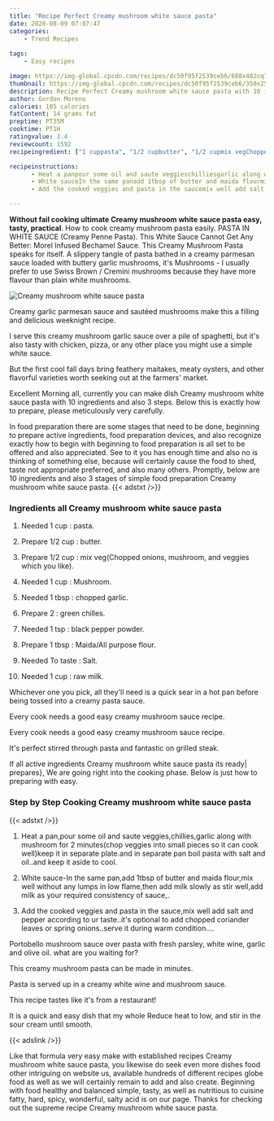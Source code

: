 ```yaml
---
title: "Recipe Perfect Creamy mushroom white sauce pasta"
date: 2020-08-09 07:07:47
categories:
    - Trend Recipes
    
tags:
    - Easy recipes

image: https://img-global.cpcdn.com/recipes/dc50f95f2539ceb6/680x482cq70/creamy-mushroom-white-sauce-pasta-recipe-main-photo.jpg
thumbnail: https://img-global.cpcdn.com/recipes/dc50f95f2539ceb6/350x250cq70/creamy-mushroom-white-sauce-pasta-recipe-main-photo.jpg
description: Recipe Perfect Creamy mushroom white sauce pasta with 10 ingredients and 3 stages of easy cooking.
author: Gordon Moreno
calories: 105 calories
fatContent: 14 grams fat
preptime: PT35M
cooktime: PT1H
ratingvalue: 3.4
reviewcount: 1592
recipeingredient: ["1 cuppasta", "1/2 cupbutter", "1/2 cupmix vegChopped onions mushroom and veggies which you like", "1 cupMushroom", "1 tbspchopped garlic", "2green chilles", "1 tspblack pepper powder", "1 tbspMaidaAll purpose flour", "To tasteSalt", "1 cupraw milk"]

recipeinstructions: 
      - Heat a panpour some oil and saute veggieschilliesgarlic along with mushroom for 2 minuteschop veggies into small pieces so it can cook wellkeep it in separate plateand in separate pan boil pasta with salt and oiland keep it aside to cool 
      - White sauceIn the same panadd 1tbsp of butter and maida flourmix well without any lumps in low flamethen add milk slowly as stir welladd milk as your required consistency of sauce 
      - Add the cooked veggies and pasta in the saucemix well add salt and pepper according to ur tasteits optional to add chopped coriander leaves or spring onionsserve it during warm condition

---
```




**Without fail cooking ultimate Creamy mushroom white sauce pasta easy, tasty, practical**. How to cook creamy mushroom pasta easily. PASTA IN WHITE SAUCE (Creamy Penne Pasta). This White Sauce Cannot Get Any Better: Morel Infused Bechamel Sauce. This Creamy Mushroom Pasta speaks for itself. A slippery tangle of pasta bathed in a creamy parmesan sauce loaded with buttery garlic mushrooms, it&#39;s Mushrooms - I usually prefer to use Swiss Brown / Cremini mushrooms because they have more flavour than plain white mushrooms.


![Creamy mushroom white sauce pasta](https://img-global.cpcdn.com/recipes/dc50f95f2539ceb6/680x482cq70/creamy-mushroom-white-sauce-pasta-recipe-main-photo.jpg "Creamy mushroom white sauce pasta")



Creamy garlic parmesan sauce and sautéed mushrooms make this a filling and delicious weeknight recipe.

I serve this creamy mushroom garlic sauce over a pile of spaghetti, but it&#39;s also tasty with chicken, pizza, or any other place you might use a simple white sauce.

But the first cool fall days bring feathery maitakes, meaty oysters, and other flavorful varieties worth seeking out at the farmers&#39; market.


Excellent Morning all, currently you can make dish Creamy mushroom white sauce pasta with 10 ingredients and also 3 steps. Below this is exactly how to prepare, please meticulously very carefully.

In food preparation there are some stages that need to be done, beginning to prepare active ingredients, food preparation devices, and also recognize exactly how to begin with beginning to food preparation is all set to be offered and also appreciated. See to it you has enough time and also no is thinking of something else, because will certainly cause the food to shed, taste not appropriate preferred, and also many others. Promptly, below are 10 ingredients and also 3 stages of simple food preparation Creamy mushroom white sauce pasta.
{{< adstxt />}}

### Ingredients all Creamy mushroom white sauce pasta


1. Needed 1 cup : pasta.

1. Prepare 1/2 cup : butter.

1. Prepare 1/2 cup : mix veg(Chopped onions, mushroom, and veggies which you like).

1. Needed 1 cup : Mushroom.

1. Needed 1 tbsp : chopped garlic.

1. Prepare 2 : green chilles.

1. Needed 1 tsp : black pepper powder.

1. Prepare 1 tbsp : Maida/All purpose flour.

1. Needed To taste : Salt.

1. Needed 1 cup : raw milk.


Whichever one you pick, all they&#39;ll need is a quick sear in a hot pan before being tossed into a creamy pasta sauce.

Every cook needs a good easy creamy mushroom sauce recipe.

Every cook needs a good easy creamy mushroom sauce recipe.

It&#39;s perfect stirred through pasta and fantastic on grilled steak.


If all active ingredients Creamy mushroom white sauce pasta its ready| prepares}, We are going right into the cooking phase. Below is just how to preparing with easy.

### Step by Step Cooking Creamy mushroom white sauce pasta

{{< adstxt />}}


1. Heat a pan,pour some oil and saute veggies,chillies,garlic along with mushroom for 2 minutes(chop veggies into small pieces so it can cook well)keep it in separate plate.and in separate pan boil pasta with salt and oil..and keep it aside to cool.



1. White sauce-In the same pan,add 1tbsp of butter and maida flour,mix well without any lumps in low flame,then add milk slowly as stir well,add milk as your required consistency of sauce,.



1. Add the cooked veggies and pasta in the sauce,mix well add salt and pepper according to ur taste..it&#39;s optional to add chopped coriander leaves or spring onions..serve it during warm condition....




Portobello mushroom sauce over pasta with fresh parsley, white wine, garlic and olive oil. what are you waiting for?

This creamy mushroom pasta can be made in minutes.

Pasta is served up in a creamy white wine and mushroom sauce.

This recipe tastes like it&#39;s from a restaurant!

It is a quick and easy dish that my whole Reduce heat to low, and stir in the sour cream until smooth.


{{< adslink />}}

Like that formula very easy make with established recipes Creamy mushroom white sauce pasta, you likewise do seek even more dishes food other intriguing on website us, available hundreds of different recipes globe food as well as we will certainly remain to add and also create. Beginning with food healthy and balanced simple, tasty, as well as nutritious to cuisine fatty, hard, spicy, wonderful, salty acid is on our page. Thanks for checking out the supreme recipe Creamy mushroom white sauce pasta.
